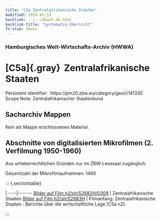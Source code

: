 ```yaml
---
title: "C5a Zentralafrikanische Staaten"
modified: 2024-01-13
backlink: ../../about.de.html
backlink-title: "Systematik-Übersicht"
fn-stub: about
---
```


### Hamburgisches Welt-Wirtschafts-Archiv (HWWA)

# [C5a]{.gray}&#8201; Zentralafrikanische Staaten

<div class="hint">Persistent Identifier: `https://pm20.zbw.eu/category/geo/i/141335`</div>

<div class="hint">
Scope Note: Zentralafrikanischer Staatenbund
</div>





## Sacharchiv Mappen








Kein als Mappe erschlossenes Material.



<a id="filmsections" />

## Abschnitte von digitalisierten Mikrofilmen (2. Verfilmung 1950-1960)

<p>Aus urheberrechtlichen Gründen nur im ZBW-Lesesaal zugänglich.</p>


<p>Gesamtzahl der Mikrofilmaufnahmen: 1490</p>





::: {.sectiontable}

 | 
----|-------
<a class="btn" href="https://pm20.zbw.eu/film/h2/sh/S2682H/0309" rel="nofollow">Bilder auf Film h2/sh/S2682H/0309</a> | Zentralafrikanische Staaten
<a class="btn" href="https://pm20.zbw.eu/film/h2/sh/S2683H" rel="nofollow">Bilder auf Film h2/sh/S2683H</a> | Filmanfang: Zentralafrikanische Staaten : Berichte über die wirtschaftliche Lage [C5a n2]


:::













